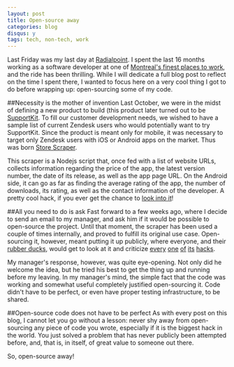 ```yaml
---
layout: post
title: Open-source away
categories: blog
disqus: y
tags: tech, non-tech, work
---
```


Last Friday was my last day at [Radialpoint](http://radialpoint.com). I spent the last 16 months working as a software developer at one of [Montreal's finest places to work](http://www.glassdoor.com/Reviews/Radialpoint-Reviews-E11266.htm), and the ride has been thrilling. While I will dedicate a full blog post to reflect on the time I spent there, I wanted to focus here on a very cool thing I got to do before wrapping up: open-sourcing some of my code.

##Necessity is the mother of invention
Last October, we were in the midst of defining a new product to build (this product later turned out to be [SupportKit](https://github.com/radialpoint/SupportKit). To fill our customer development needs, we wished to have a sample list of current Zendesk users who would potentially want to try SupportKit. Since the product is meant only for mobile, it was necessary to target only Zendesk users with iOS or Android apps on the market. Thus was born [Store Scraper](https://github.com/radialpoint/store-scraper). 

This scraper is a Nodejs script that, once fed with a list of website URLs, collects information regarding the price of the app, the latest version number, the date of its release, as well as the app page URL. On the Android side, it can go as far as finding the average rating of the app, the number of downloads, its rating, as well as the contact information of the developer. A pretty cool hack, if you ever get the chance to [look into it](https://github.com/radialpoint/store-scraper)!

##All you need to do is ask
Fast forward to a few weeks ago, where I decide to send an email to my manager, and ask him if it would be possible to open-source the project. Until that moment, the scraper has been used a couple of times internally, and proved to fulfill its original use case. Open-sourcing it, however, meant putting it up publicly, where everyone, and their [rubber ducks](http://c2.com/cgi/wiki?RubberDucking), would get to look at it and criticize [every](https://github.com/radialpoint/store-scraper/blob/master/lib/playStore/index.js#L47) [one](https://github.com/radialpoint/store-scraper/blob/master/lib/playStore/index.js#L91) [of](https://github.com/radialpoint/store-scraper/blob/master/config/config.json#L7) [its](https://github.com/radialpoint/store-scraper/blob/master/lib/query/index.js#L63-L66) [hacks](https://github.com/radialpoint/store-scraper#to-do).

My manager's response, however, was quite eye-opening. Not only did he welcome the idea, but he tried his best to get the thing up and running before my leaving. In my manager's mind, the simple fact that the code was working and somewhat useful completely justified open-sourcing it. Code didn't have to be perfect, or even have proper testing infrastructure, to be shared.

##Open-source code does not have to be perfect
As with every post on this blog, I cannot let you go without a lesson: never shy away from open-sourcing any piece of code you wrote, especially if it is the biggest hack in the world. You just solved a problem that has never publicly been attempted before, and, that is, in itself, of great value to someone out there. 

So, open-source away!

